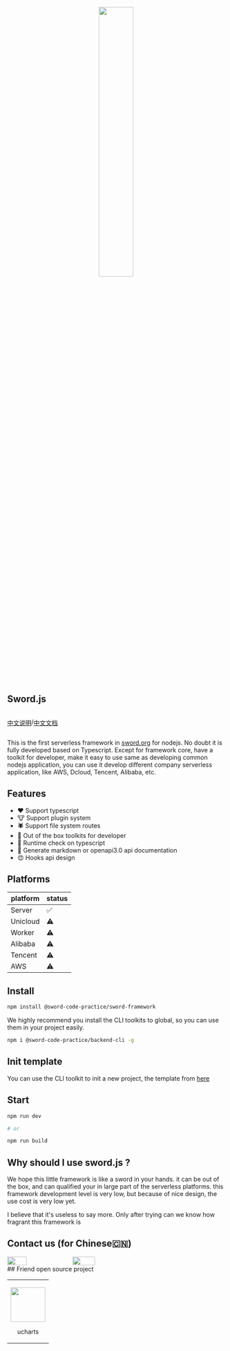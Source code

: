 <p align="center">
<img width="40%" src="https://static.yinzhuoei.com/typecho/2022/02/17/048881447338917/WX20220217-212200-removebg-preview.png"/>
</p>


## Sword.js

<div style="display: flex;justify-content: flex-start;">

<a>[中文说明](https://github.com/swordCodePractice/sword-framework/tree/master/docs/README-CN.md)</a>

/

<a>[中文文档](https://www.yuque.com/mlgrgm/lrf0ra/af4ngt)</a>
</div>


This is the first serverless framework in [sword.org](https://github.com/swordCodePractice) for nodejs. No doubt it is fully developed based on Typescript. Except for framework core, have a toolkit for developer, make it easy to use same as developing common nodejs application, you can use it develop different company serverless application, like AWS, Dcloud, Tencent, Alibaba, etc.

## Features

- ❤️ Support typescript
- 🐮 Support plugin system
- 🕷️ Support file system routes
- 🥷 Out of the box toolkits for developer
- 📖 Runtime check on typescript
- 📃 Generate markdown or openapi3.0 api documentation
- 😍 Hooks api design

## Platforms

| platform     | status |
| -------- | ---- |
| Server   | ✅   |
| Unicloud | ⚠️   |
| Worker    | ⚠️   |
| Alibaba   | ⚠️   |
| Tencent   | ⚠️   |
| AWS      | ⚠️   |

## Install

```bash
npm install @sword-code-practice/sword-framework
```
We highly recommend you install the CLI toolkits to global, so you can use them in your project easily.

```bash
npm i @sword-code-practice/backend-cli -g
```
## Init template

You can use the CLI toolkit to init a new project, the template from [here](https://github.com/swordCodePractice/sword-framework/tree/master/example)

## Start

```bash
npm run dev

# or

npm run build
```

## Why should I use sword.js ?

We hope this little framework is like a sword in your hands. it can be out of the box, and can qualified your in large part of the serverless platforms. this framework development level is very low, but because of nice design, the use cost is very low yet.

I believe that it's useless to say more. Only after trying can we know how fragrant this framework is

## Contact us (for Chinese🇨🇳)

<div style="display: flex;justify-content: flex-start;">
<img width="30%" src="https://vkceyugu.cdn.bspapp.com/VKCEYUGU-c7e81452-9d28-4486-bedc-5dbf7c8386a5/6f5b6587-8efe-400f-8fcb-f277892a9854.png" />
<img width="32%" src="https://vkceyugu.cdn.bspapp.com/VKCEYUGU-c7e81452-9d28-4486-bedc-5dbf7c8386a5/309debe7-7f2a-47ae-a415-875e5b1f4922.jpg"></img>

</div>
## Friend open source project

<table><tbody>
      <tr><td style="text-align: center;"><a target="_blank" href="https://ext.dcloud.net.cn/plugin?id=271"><img width="80px" style="margin-top: 15px;" src="https://vkceyugu.cdn.bspapp.com/VKCEYUGU-c7e81452-9d28-4486-bedc-5dbf7c8386a5/7ede4b51-1574-49b9-a84d-0ad8b8bf65a8.jpeg"></a>
      <p style="font-size: 14px;">ucharts</p>
      </td>
</tr></tbody>
</table>
